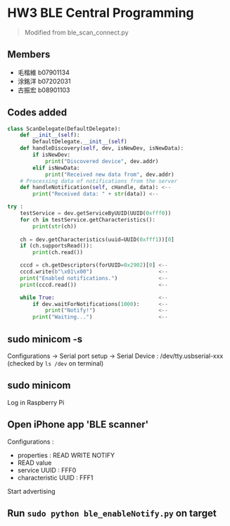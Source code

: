 # HW3 BLE Central Programming

> Modified from ble_scan_connect.py 

## Members 

- 毛楷維 b07901134
- 涂銘洋 b07202031
- 古振宏 b08901103

## Codes added

```python
class ScanDelegate(DefaultDelegate):
	def __init__(self):
		DefaultDelegate.__init__(self)
	def handleDiscovery(self, dev, isNewDev, isNewData):
		if isNewDev:
			print("Discovered device", dev.addr)
		elif isNewData:
			print("Received new data from", dev.addr)
	# Processing data of notifications from the server
	def handleNotification(self, cHandle, data): <--
		print("Received data: " + str(data)) <--
```

```python
try :
	testService = dev.getServiceByUUID(UUID(0xfff0))
	for ch in testService.getCharacteristics():
		print(str(ch))
	
	ch = dev.getCharacteristics(uuid=UUID(0xfff1))[0]
	if (ch.supportsRead()):
		print(ch.read())

	cccd = ch.getDescriptors(forUUID=0x2902)[0] <--
	cccd.write(b"\x01\x00")                     <--
	print("Enabled notifications.")             <--
	print(cccd.read())                          <--

	while True:                                 <--
		if dev.waitForNotifications(1000):  	<--
			print("Notify!")            		<--
		print("Waiting...")                 	<--
```

## sudo minicom -s

Configurations -> Serial port setup -> Serial Device : /dev/tty.usbserial-xxx (checked by `ls /dev` on terminal)

## sudo minicom

Log in Raspberry Pi

## Open iPhone app 'BLE scanner'

Configurations : 
- properties : READ WRITE NOTIFY
- READ value
- service UUID : FFF0
- characteristic UUID : FFF1

Start advertising

## Run `sudo python ble_enableNotify.py` on target
